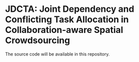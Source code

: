 # JDCTA: Joint Dependency and Conflicting Task Allocation in Collaboration-aware Spatial Crowdsourcing
The source code will be available in this repository.
